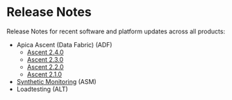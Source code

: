 # Release Notes

Release Notes for recent software and platform updates across all products:

* Apica Ascent (Data Fabric) (ADF)
  * [Ascent 2.4.0](https://docs.apica.io/release-notes/release-notes/ascent-2.4.0)
  * [Ascent 2.3.0](ascent-2.3.0.md)
  * [Ascent 2.2.0](load-test.md)
  * [Ascent 2.1.0](ascent-2.1.0/)
* [Synthetic Monitoring](ascent-2.1.0/synthetic-monitoring.md) (ASM)
* Loadtesting (ALT)
